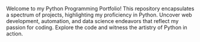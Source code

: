 Welcome to my Python Programming Portfolio!
This repository encapsulates a spectrum of projects, highlighting my proficiency in Python. Uncover web development, automation, and data science endeavors that reflect my passion for coding. Explore the code and witness the artistry of Python in action.
